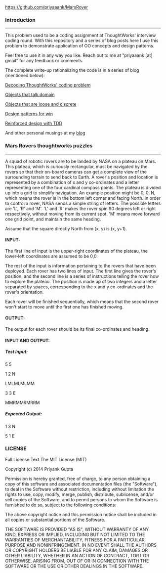 https://github.com/priyaaank/MarsRover

### Introduction
--------------------

This problem used to be a coding assignment at ThoughtWorks' interview coding round. With this repository and a series of blog posts here I use this problem to demonstrate application of OO concepts and design patterns. 

Feel free to use it in any way you like. Reach out to me at "priyaaank [at] gmail" for any feedback or comments.

The complete write-up rationalizing the code is in a series of blog (mentioned below):

[Decoding ThoughtWorks' coding problem](http://priyaaank.tumblr.com/post/95095165285/decoding-thoughtworks-coding-problems)

[Objects that talk domain](http://priyaaank.tumblr.com/post/95095193545/objects-that-talk-domain)

[Objects that are loose and discrete](http://priyaaank.tumblr.com/post/95095211355/objects-that-are-loose-discrete)

[Design patterns for win](http://priyaaank.tumblr.com/post/95095221320/design-patterns-for-win)

[Reinforced design with TDD](http://priyaaank.tumblr.com/post/95095229180/reinforced-design-with-tdd)

And other personal musings at my [blog](http://priyaaank.tumblr.com/)


### Mars Rovers thoughtworks puzzles
--------------------

A squad of robotic rovers are to be landed by NASA on a plateau on Mars. This plateau, which is curiously rectangular, must be navigated by the rovers so that their on-board cameras can get a complete view of the surrounding terrain to send back to Earth.
A rover's position and location is represented by a combination of x and y co-ordinates and a letter representing one of the four cardinal compass points. The plateau is divided up into a grid to simplify navigation. An example position might be 0, 0, N, which means the rover is in the bottom left corner and facing North.
In order to control a rover, NASA sends a simple string of letters. The possible letters are 'L', 'R' and 'M'. 'L' and 'R' makes the rover spin 90 degrees left or right respectively, without moving from its current spot. 'M' means move forward one grid point, and maintain the same heading.

Assume that the square directly North from (x, y) is (x, y+1).

#### INPUT:

The first line of input is the upper-right coordinates of the plateau, the lower-left coordinates are assumed to be 0,0.

The rest of the input is information pertaining to the rovers that have been deployed. Each rover has two lines of input. The first line gives the rover's position, and the second line is a series of instructions telling the rover how to explore the plateau.
The position is made up of two integers and a letter separated by spaces, corresponding to the x and y co-ordinates and the rover's orientation.

Each rover will be finished sequentially, which means that the second rover won't start to move until the first one has finished moving.

#### OUTPUT:

The output for each rover should be its final co-ordinates and heading.

#### INPUT AND OUTPUT:

##### Test Input:
5 5

1 2 N

LMLMLMLMM

3 3 E

MMRMMRMRRM

##### Expected Output:

1 3 N

5 1 E


### LICENSE

Full License Text
The MIT License (MIT)

Copyright (c) 2014 Priyank Gupta

Permission is hereby granted, free of charge, to any person obtaining a
copy of this software and associated documentation files (the
"Software"), to deal in the Software without restriction, including
without limitation the rights to use, copy, modify, merge, publish,
distribute, sublicense, and/or sell copies of the Software, and to
permit persons to whom the Software is furnished to do so, subject to
the following conditions:

The above copyright notice and this permission notice shall be included
in all copies or substantial portions of the Software.

THE SOFTWARE IS PROVIDED "AS IS", WITHOUT WARRANTY OF ANY KIND, EXPRESS
OR IMPLIED, INCLUDING BUT NOT LIMITED TO THE WARRANTIES OF
MERCHANTABILITY, FITNESS FOR A PARTICULAR PURPOSE AND NONINFRINGEMENT.
IN NO EVENT SHALL THE AUTHORS OR COPYRIGHT HOLDERS BE LIABLE FOR ANY
CLAIM, DAMAGES OR OTHER LIABILITY, WHETHER IN AN ACTION OF CONTRACT,
TORT OR OTHERWISE, ARISING FROM, OUT OF OR IN CONNECTION WITH THE
SOFTWARE OR THE USE OR OTHER DEALINGS IN THE SOFTWARE.
